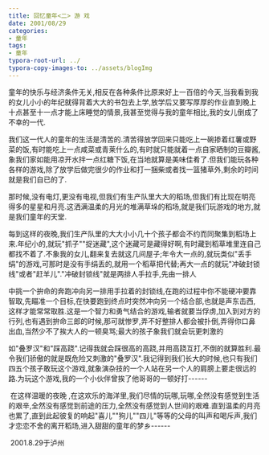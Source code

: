 ```yaml
---
title: 回忆童年<二> 游 戏
date: 2001/08/29
categories: 
- 童年
tags: 
- 童年
typora-root-url: ../
typora-copy-images-to: ../assets/blogImg
---
```


​         童年的快乐与经济条件无关,相反在各种条件比原来好上一百倍的今天,当我看到我的女儿小小的年纪就得背着大大的书包去上学,放学后又要写厚厚的作业直到晚上十点甚至十一点才能上床睡觉的情景,我甚至觉得与我的童年相比,我的女儿倒成了不幸的一代.

​        我们这一代人的童年的生活是清苦的.清苦得放学回来只能吃上一碗掺着红薯或野菜的饭,有时能吃上一点咸菜或青莱什么的,有时就只能就着一点自家晒制的豆瓣酱,象我们家如能用凉开水拌一点红糖下饭,在当地就算是美味佳肴了.但我们能玩各种各样的游戏,除了放学后做完很少的作业和打一捆柴或者找一篮猪草外,剩余的时间就是我们自已的了.

​        那时候,没有电灯,更没有电视,但我们有生产队里大大的稻场,但我们有比现在明亮得多的星星和月亮.这洒满温柔的月光的堆满草垛的稻场,就是我们玩游戏的地方,就是我们童年的天堂.

​         每到这样的夜晚,我们生产队里的大大小小几十个孩子都会不约而同聚集到稻场上来.年纪小的,就玩"抓子""捉迷藏",这个迷藏可是藏得好啊,有时藏到稻草堆里连自己都找不着了.不象我的女儿,翻来复去就这几间屋子;年令大一点的,就玩类似"丢手绢"的游戏,可那时是没有手绢丢的,就用一个稻草把代替;再大一点的就玩"冲破封锁线"或者"赶羊儿"."冲破封锁线"就是两排人手拉手,先由一排人

中挑一个拚命的奔跑冲向另一排用手拉着的封锁线,在跑的过程中你不能硬冲要靠智取,先瞄准一个目标,在快要跑到终点时突然冲向另一个结合部,也就是声东击西,这样才能常常取胜.这是一个智力和勇气结合的游戏,输者就要当俘虏,加入到对方的行列,也有遇到拚命三郎的时候,那可就惨罗,弄不好整排人都会被扑倒,弄得你口鼻出血,当然少不了挨大人的一顿臭骂;最大的孩子象我们就会玩更刺激的

如"叠罗汉"和"踩高跷".记得我就会踩很高的高跷,并用高跷互打,不倒的就算胜利.最令我们骄傲的就是既危险又刺激的"叠罗汉".我记得到我们长大的时候,也只有我们四五个孩子敢玩这个游戏,就象演杂技的一个人站在另一个人的肩膀上要走很远的路.为玩这个游戏,我的一个小伙伴曾挨了他哥哥的一顿好打------

​        在这样温暖的夜晚 ,在这欢乐的海洋里,我们尽情的玩哪,玩哪,全然没有感觉到生活的艰辛,全然没有感觉到前途的压力,全然没有感觉到人世间的艰难.直到温柔的月亮也累了,直到此起彼复的响起"喜儿""狗儿""四儿"等等的父母的叫声和喝斥声,我们才恋恋不舍的离开稻场,进入甜甜的童年的梦乡------

 

 

 

​                                                                                      2001.8.29于泸州
